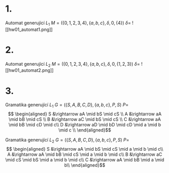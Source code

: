 # 1.
Automat generující $L_1$
$M = (\{0, 1, 2, 3, 4\}, \{a, b, c\}, \delta, 0, \{4\})$
$\delta=$
![[hw01_automat1.png]]

# 2.
Automat generující $L_2$
$M = (\{0, 1, 2, 3, 4\}, \{a, b, c\}, \delta, 0, \{1, 2, 3\})$
$\delta=$
![[hw01_automat2.png]]

# 3.
Gramatika generující $L_1$
$G = (\{S, A, B, C, D\}, \{a, b, c\}, P, S)$ 
$P=$
$$
\begin{aligned}
S &\rightarrow aA \mid bS \mid cS \\
A &\rightarrow aA \mid bB \mid cS \\
B &\rightarrow aC \mid bS \mid cS \\
C &\rightarrow aA \mid bB \mid cD \mid c\\
D &\rightarrow aD \mid bD \mid cD \mid a \mid b \mid c \\
\end{aligned}$$



Gramatika generující $L_2$
$G = (\{S, A, B, C, D\}, \{a, b, c\}, P, S)$ 
$P=$
$$
\begin{aligned}
S &\rightarrow aA \mid bS \mid cS \mid a \mid b \mid c\\
A &\rightarrow aA \mid bB \mid cS \mid a \mid b \mid c\\
B &\rightarrow aC \mid cS \mid bS \mid a \mid b \mid c\\
C &\rightarrow aA \mid bB \mid a \mid b\\
\end{aligned}$$
